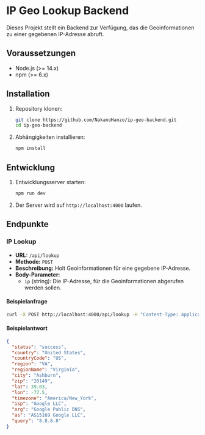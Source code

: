 
# IP Geo Lookup Backend

Dieses Projekt stellt ein Backend zur Verfügung, das die Geoinformationen zu einer gegebenen IP-Adresse abruft.

## Voraussetzungen

- Node.js (>= 14.x)
- npm (>= 6.x)

## Installation

1. Repository klonen:

   ```bash
   git clone https://github.com/NakanoHanzo/ip-geo-backend.git
   cd ip-geo-backend
   ```

2. Abhängigkeiten installieren:

   ```bash
   npm install
   ```
   
## Entwicklung

1. Entwicklungsserver starten:

   ```bash
   npm run dev
   ```

2. Der Server wird auf `http://localhost:4000` laufen.

## Endpunkte

### IP Lookup

- **URL:** `/api/lookup`
- **Methode:** `POST`
- **Beschreibung:** Holt Geoinformationen für eine gegebene IP-Adresse.
- **Body-Parameter:**
  - `ip` (string): Die IP-Adresse, für die Geoinformationen abgerufen werden sollen.

#### Beispielanfrage

```bash
curl -X POST http://localhost:4000/api/lookup -H "Content-Type: application/json" -d '{"ip": "8.8.8.8"}'
```

#### Beispielantwort

```json
{
  "status": "success",
  "country": "United States",
  "countryCode": "US",
  "region": "VA",
  "regionName": "Virginia",
  "city": "Ashburn",
  "zip": "20149",
  "lat": 39.03,
  "lon": -77.5,
  "timezone": "America/New_York",
  "isp": "Google LLC",
  "org": "Google Public DNS",
  "as": "AS15169 Google LLC",
  "query": "8.8.8.8"
}
```


